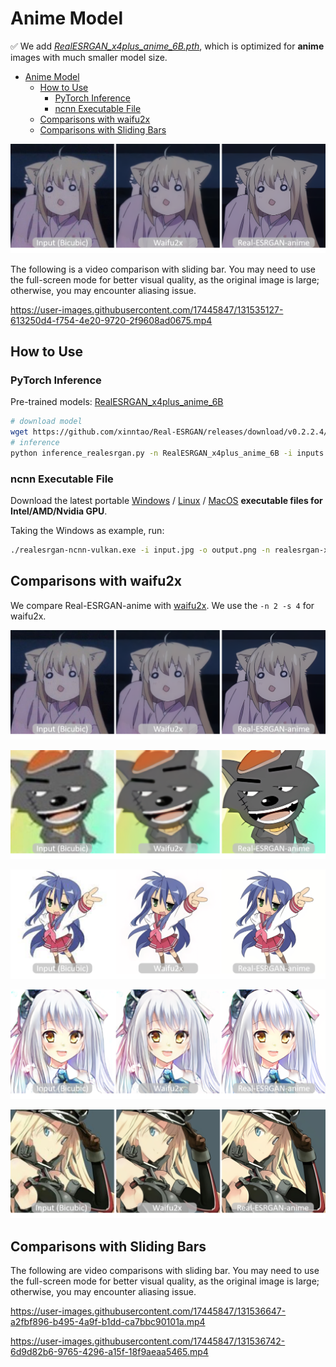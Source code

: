 # Anime Model

:white_check_mark: We add [*RealESRGAN_x4plus_anime_6B.pth*](https://github.com/xinntao/Real-ESRGAN/releases/download/v0.2.2.4/RealESRGAN_x4plus_anime_6B.pth), which is optimized for **anime** images with much smaller model size.

- [Anime Model](#anime-model)
  - [How to Use](#how-to-use)
    - [PyTorch Inference](#pytorch-inference)
    - [ncnn Executable File](#ncnn-executable-file)
  - [Comparisons with waifu2x](#comparisons-with-waifu2x)
  - [Comparisons with Sliding Bars](#comparisons-with-sliding-bars)

<p align="center">
  <img src="https://raw.githubusercontent.com/xinntao/public-figures/master/Real-ESRGAN/cmp_realesrgan_anime_1.png">
</p>

The following is a video comparison with sliding bar. You may need to use the full-screen mode for better visual quality, as the original image is large; otherwise, you may encounter aliasing issue.

https://user-images.githubusercontent.com/17445847/131535127-613250d4-f754-4e20-9720-2f9608ad0675.mp4

## How to Use

### PyTorch Inference

Pre-trained models: [RealESRGAN_x4plus_anime_6B](https://github.com/xinntao/Real-ESRGAN/releases/download/v0.2.2.4/RealESRGAN_x4plus_anime_6B.pth)

```bash
# download model
wget https://github.com/xinntao/Real-ESRGAN/releases/download/v0.2.2.4/RealESRGAN_x4plus_anime_6B.pth -P experiments/pretrained_models
# inference
python inference_realesrgan.py -n RealESRGAN_x4plus_anime_6B -i inputs
```

### ncnn Executable File

Download the latest portable [Windows](https://github.com/xinntao/Real-ESRGAN/releases/download/v0.2.3.0/realesrgan-ncnn-vulkan-20211212-windows.zip) / [Linux](https://github.com/xinntao/Real-ESRGAN/releases/download/v0.2.3.0/realesrgan-ncnn-vulkan-20211212-ubuntu.zip) / [MacOS](https://github.com/xinntao/Real-ESRGAN/releases/download/v0.2.3.0/realesrgan-ncnn-vulkan-20211212-macos.zip) **executable files for Intel/AMD/Nvidia GPU**.

Taking the Windows as example, run:

```bash
./realesrgan-ncnn-vulkan.exe -i input.jpg -o output.png -n realesrgan-x4plus-anime
```

## Comparisons with waifu2x

We compare Real-ESRGAN-anime with [waifu2x](https://github.com/nihui/waifu2x-ncnn-vulkan). We use the `-n 2 -s 4` for waifu2x.

<p align="center">
  <img src="https://raw.githubusercontent.com/xinntao/public-figures/master/Real-ESRGAN/cmp_realesrgan_anime_1.png">
</p>
<p align="center">
  <img src="https://raw.githubusercontent.com/xinntao/public-figures/master/Real-ESRGAN/cmp_realesrgan_anime_2.png">
</p>
<p align="center">
  <img src="https://raw.githubusercontent.com/xinntao/public-figures/master/Real-ESRGAN/cmp_realesrgan_anime_3.png">
</p>
<p align="center">
  <img src="https://raw.githubusercontent.com/xinntao/public-figures/master/Real-ESRGAN/cmp_realesrgan_anime_4.png">
</p>
<p align="center">
  <img src="https://raw.githubusercontent.com/xinntao/public-figures/master/Real-ESRGAN/cmp_realesrgan_anime_5.png">
</p>

## Comparisons with Sliding Bars

The following are video comparisons with sliding bar. You may need to use the full-screen mode for better visual quality, as the original image is large; otherwise, you may encounter aliasing issue.

https://user-images.githubusercontent.com/17445847/131536647-a2fbf896-b495-4a9f-b1dd-ca7bbc90101a.mp4

https://user-images.githubusercontent.com/17445847/131536742-6d9d82b6-9765-4296-a15f-18f9aeaa5465.mp4
